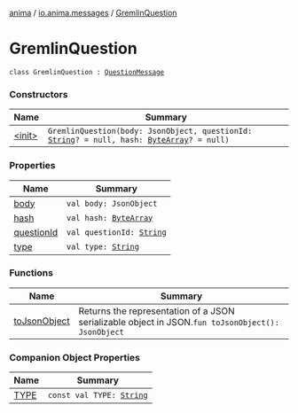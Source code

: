 [anima](../../index.md) / [io.anima.messages](../index.md) / [GremlinQuestion](./index.md)

# GremlinQuestion

`class GremlinQuestion : `[`QuestionMessage`](../-question-message/index.md)

### Constructors

| Name | Summary |
|---|---|
| [&lt;init&gt;](-init-.md) | `GremlinQuestion(body: JsonObject, questionId: `[`String`](https://kotlinlang.org/api/latest/jvm/stdlib/kotlin/-string/index.html)`? = null, hash: `[`ByteArray`](https://kotlinlang.org/api/latest/jvm/stdlib/kotlin/-byte-array/index.html)`? = null)` |

### Properties

| Name | Summary |
|---|---|
| [body](body.md) | `val body: JsonObject` |
| [hash](hash.md) | `val hash: `[`ByteArray`](https://kotlinlang.org/api/latest/jvm/stdlib/kotlin/-byte-array/index.html) |
| [questionId](question-id.md) | `val questionId: `[`String`](https://kotlinlang.org/api/latest/jvm/stdlib/kotlin/-string/index.html) |
| [type](type.md) | `val type: `[`String`](https://kotlinlang.org/api/latest/jvm/stdlib/kotlin/-string/index.html) |

### Functions

| Name | Summary |
|---|---|
| [toJsonObject](to-json-object.md) | Returns the representation of a JSON serializable object in JSON.`fun toJsonObject(): JsonObject` |

### Companion Object Properties

| Name | Summary |
|---|---|
| [TYPE](-t-y-p-e.md) | `const val TYPE: `[`String`](https://kotlinlang.org/api/latest/jvm/stdlib/kotlin/-string/index.html) |
